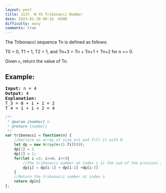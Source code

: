 ```yaml
---
layout: post
title: 1137. N-th Tribonacci Number
date: 2023-01-30 09:16 -0500
difficulty: easy
comments: true
---
```


The Tribonacci sequence Tn is defined as follows:

T0 = 0, T1 = 1, T2 = 1, and Tn+3 = Tn + Tn+1 + Tn+2 for n >= 0.

Given `n`, return the value of Tn.

## Example:

<pre><strong>Input:</strong> n = 4
<strong>Output:</strong> 4
<strong>Explanation:</strong>
T_3 = 0 + 1 + 1 = 2
T_4 = 1 + 1 + 2 = 4
</pre>

```javascript
/**
 * @param {number} n
 * @return {number}
 */
var tribonacci = function(n) {
    //Declare an array of size n+1 and fill it with 0
    let dp = new Array(n+1).fill(0);
    dp[1] = 1
    dp[2] = 1;
    for(let i =3; i<=n; i++){
        //The tribonacci number at index i is the sum of the previous 3 tribonacci numbers
        dp[i] = dp[i-1] + dp[i-2] +dp[i-3]
    }
    //Return the tribonacci number at index n
    return dp[n]
};
```
